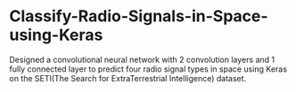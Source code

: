 # Classify-Radio-Signals-in-Space-using-Keras
Designed a convolutional neural network with 2 convolution layers and 1 fully connected layer to predict four radio signal types in space using Keras on the SETI(The Search for ExtraTerrestrial Intelligence) dataset.
